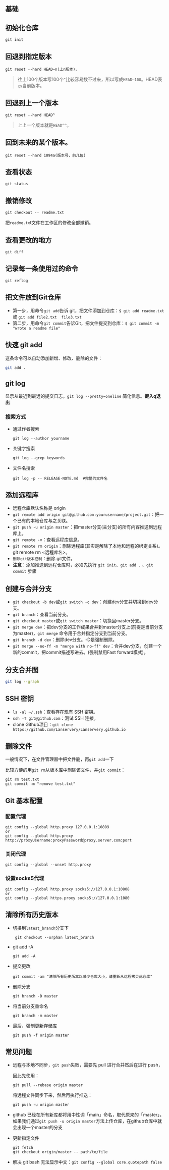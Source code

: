 ## 基础

## 初始化仓库

```
git init
```

## 回退到指定版本

```
git reset --hard HEAD~n(上n版本)，
```
>往上100个版本写100个`^`比较容易数不过来，所以写成`HEAD~100`。HEAD表示当前版本。

## 回退到上一个版本
```
git reset --hard HEAD^
```
>上上一个版本就是`HEAD^^`。

## 回到未来的某个版本。

```
git reset --hard 1094a(版本号，前几位)
```

## 查看状态

```
git status
```

## 撤销修改

```
git checkout -- readme.txt
```
把`readme.tx`t文件在工作区的修改全部撤销。

## 查看更改的地方

```
git diff
```
## 记录每一条使用过的命令

```
git reflog
```

## 把文件放到Git仓库

- 第一步，用命令`git add`告诉 git，把文件添加到仓库：`$ git add readme.txt`或 `git add file2.txt  file3.txt`
- 第二步，用命令`git commit`告诉Git，把文件提交到仓库：`$ git commit -m "wrote a readme file"`

## 快速 git add

这条命令可以自动添加新增、修改、删除的文件：

```bash
git add .
```

## git log

显示从最近到最远的提交日志。`git log --pretty=oneline` 简化信息。**键入q退出**

### 搜索方式

- 通过作者搜索
  
  ```git
  git log --author yourname
  ```

- 关键字搜索
  
  ```git
  git log --grep keywords
  ```

- 文件名搜索
  
  ```git
  git log -p -- RELEASE-NOTE.md  #完整的文件名
  ```

## 添加远程库

+ 远程仓库默认名称是 origin
+ `git remote add origin git@github.com:yourusername/project.git`：把一个已有的本地仓库与之关联。
+ `git push -u origin master`：把master分支(主分支)的所有内容推送到远程库上。
+ `git remote -v`：查看远程库信息。
+ `git remote rm origin`：删除远程库(其实是解除了本地和远程的绑定关系)。git remote rm <远程库名>。
+ `删除git版本控制`：删除.git文件。
+ **注意**：添加推送到远程仓库时，必须先执行 `git init`、`git add .` 、`git commit` 步骤

## 创建与合并分支

+ `git checkout -b dev`或`git switch -c dev`：创建dev分支并切换到dev分支。
+ `git branch`：查看当前分支。
+ `git checkout master`或`git switch master`：切换回master分支。
+ `git merge dev`：把dev分支的工作成果合并到master分支上(前提是当前分支为master)，`git merge` 命令用于合并指定分支到当前分支。
+ `git branch -d dev`：删除dev分支。-D是强制删除。
+ `git merge --no-ff -m "merge with no-ff" dev`：合并dev分支，创建一个新的commit，把commit描述写进去。(强制禁用Fast forward模式)。

## 分支合并图

```bash
git log --graph
```

## SSH 密钥

+ `ls -al ~/.ssh`：查看存在现有 SSH 密钥。
+ `ssh -T git@github.com`：测试 SSH 连接。
+ clone Github项目：`git clone https://github.com/Lanservery/Lanservery.github.io`

## 删除文件

一般情况下，在文件管理器中把文件删，再`git add`一下

比较方便的用`git rm`从版本库中删除该文件，并`git commit`：

```git
git rm test.txt
git commit -m "remove test.txt"
```

## Git 基本配置

### 配置代理

```git
git config --global http.proxy 127.0.0.1:10809
or
git config --global http.proxy http://proxyUsername:proxyPassword@proxy.server.com:port
```

### 关闭代理

```git
git config --global --unset http.proxy
```

### 设置socks5代理

```git
git config --global http.proxy socks5://127.0.0.1:10808
or
git config --global https.proxy socks5://127.0.0.1:1080
```

## 清除所有历史版本

+ 切换到`latest_branch`分支下
  
  ```git
   git checkout --orphan latest_branch
  ```

+ git add -A
  
  ```git
  git add -A
  ```

+ 提交更改
  
  ```git
  git commit -am "清除所有历史版本以减少仓库大小，请重新从远程拷贝此仓库"
  ```

+ 删除分支
  
  ```git
  git branch -D master
  ```

+ 将当前分支重命名
  
  ```git
  git branch -m master
  ```

+ 最后，强制更新存储库
  
  ```git
  git push -f origin master
  ```

## 常见问题

+ 远程与本地不同步，`git push`失败，需要先 pull 进行合并然后在进行 push，
  
  因此先使用：
  
  ```git
  git pull --rebase origin master
  ```
  
  将远程文件同步下来，然后再执行推送：
  
  ```git
  git push -u origin master
  ```

+ github 已经在所有新库都将用中性词「main」命名，取代原来的「master」，如果我们通过`git push -u origin master`方法上传仓库，在github仓库中就会出现一个master的分支

+ 更新指定文件
  
  ```git
  git fetch
  git checkout origin/master -- path/to/file
  ```

+ 解决 git bash 无法显示中文：`git config --global core.quotepath false`